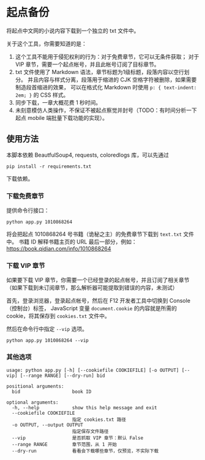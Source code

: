 # 起点备份

将起点中文网的小说内容下载到一个独立的 txt 文件中。

关于这个工具，你需要知道的是：

1.  这个工具不能用于侵犯权利的行为：对于免费章节，它可以无条件获取；
    对于 VIP 章节，需要一个起点帐号，并且此帐号订阅了目标章节。
2.  txt 文件使用了 Markdown 语法，章节标题为1级标题，段落内容以空行划分。
    并且内容与样式分离，段落用于缩进的 CJK 空格字符被删除，如果需要制造段首缩进的效果，
    可以在格式化 Markdown 时使用 `p: { text-indent: 2em; }` 的 CSS 样式。
3.  同步下载，一章大概花费 1 秒时间。
4.  未刻意模仿人类操作，不保证不被起点察觉并封号（TODO：有时间分析一下起点 mobile 端批量下载功能的实现）。

## 使用方法

本脚本依赖 BeautfulSoup4, requests, coloredlogs 库，可以先通过

```
pip install -r requirements.txt
```

下载依赖。

### 下载免费章节

提供命令行接口：

```
python app.py 1010868264
```

将会把起点 1010868264 号书籍（诡秘之主）的免费章节下载到 `text.txt` 文件中。
书籍 ID 解释书籍主页的 URL 最后一部分，例如： <https://book.qidian.com/info/1010868264>

### 下载 VIP 章节

如果要下载 VIP 章节，你需要一个已经登录的起点帐号，并且订阅了相关章节
（如果下载到未订阅章节，那么解析器可能提取到错误的内容，未测试）

首先，登录浏览器，登录起点帐号，然后在 F12 开发者工具中切换到 Console（控制台）标签，
JavaScript 变量 `document.cookie` 的内容就是所需的 cookie，将其保存到 `cookies.txt` 文件中。

然后在命令行中指定 `--vip` 选项。

```
python app.py 1010868264 --vip
```

### 其他选项

```
usage: python app.py [-h] [--cookiefile COOKIEFILE] [-o OUTPUT] [--vip] [--range RANGE] [--dry-run] bid

positional arguments:
  bid                   book ID

optional arguments:
  -h, --help            show this help message and exit
  --cookiefile COOKIEFILE
                        指定 cookies.txt 路径
  -o OUTPUT, --output OUTPUT
                        指定保存文件路径
  --vip                 是否抓取 VIP 章节：默认 False
  --range RANGE         章节范围，从 1 开始
  --dry-run             看看会下载哪些章节，仅预览，不实际下载
```
